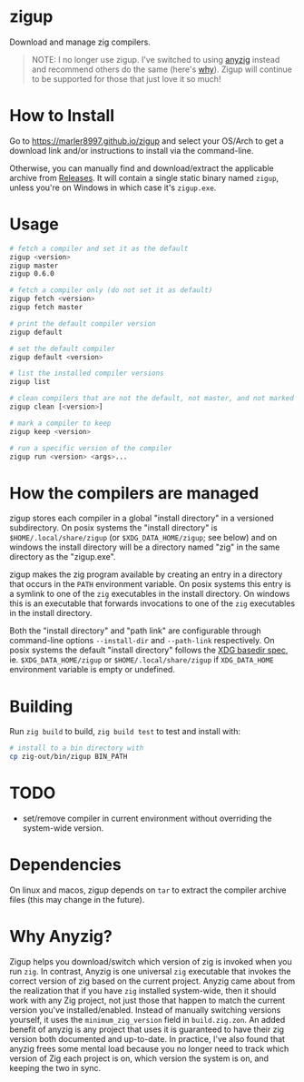 # zigup

Download and manage zig compilers.

> NOTE: I no longer use zigup. I've switched to using [anyzig](https://github.com/marler8997/anyzig) instead and recommend others do the same (here's [why](#why-anyzig)). Zigup will continue to be supported for those that just love it so much!

# How to Install

Go to https://marler8997.github.io/zigup and select your OS/Arch to get a download link and/or instructions to install via the command-line.

Otherwise, you can manually find and download/extract the applicable archive from [Releases](https://github.com/marler8997/zigup/releases). It will contain a single static binary named `zigup`, unless you're on Windows in which case it's `zigup.exe`.

# Usage

```bash
# fetch a compiler and set it as the default
zigup <version>
zigup master
zigup 0.6.0

# fetch a compiler only (do not set it as default)
zigup fetch <version>
zigup fetch master

# print the default compiler version
zigup default

# set the default compiler
zigup default <version>

# list the installed compiler versions
zigup list

# clean compilers that are not the default, not master, and not marked to keep. when a version is specified, it will clean that version
zigup clean [<version>]

# mark a compiler to keep
zigup keep <version>

# run a specific version of the compiler
zigup run <version> <args>...
```

# How the compilers are managed

zigup stores each compiler in a global "install directory" in a versioned subdirectory.  On posix systems the "install directory" is `$HOME/.local/share/zigup` (or `$XDG_DATA_HOME/zigup`; see below) and on windows the install directory will be a directory named "zig" in the same directory as the "zigup.exe".

zigup makes the zig program available by creating an entry in a directory that occurs in the `PATH` environment variable.  On posix systems this entry is a symlink to one of the `zig` executables in the install directory.  On windows this is an executable that forwards invocations to one of the `zig` executables in the install directory.

Both the "install directory" and "path link" are configurable through command-line options `--install-dir` and `--path-link` respectively.  On posix systems the default "install directory" follows the [XDG basedir spec](https://specifications.freedesktop.org/basedir-spec/latest/#variables), ie. `$XDG_DATA_HOME/zigup` or `$HOME/.local/share/zigup` if `XDG_DATA_HOME` environment variable is empty or undefined.
# Building

Run `zig build` to build, `zig build test` to test and install with:
```bash
# install to a bin directory with
cp zig-out/bin/zigup BIN_PATH
```

# TODO

* set/remove compiler in current environment without overriding the system-wide version.

# Dependencies

On linux and macos, zigup depends on `tar` to extract the compiler archive files (this may change in the future).

# Why Anyzig?

Zigup helps you download/switch which version of zig is invoked when you run `zig`. In contrast, Anyzig is one universal `zig` executable that invokes the correct version of zig based on the current project. Anyzig came about from the realization that if you have `zig` installed system-wide, then it should work with any Zig project, not just those that happen to match the current version you've installed/enabled. Instead of manually switching versions yourself, it uses the `minimum_zig_version` field in `build.zig.zon`. An added benefit of anyzig is any project that uses it is guaranteed to have their zig version both documented and up-to-date. In practice, I've also found that anyzig frees some mental load because you no longer need to track which version of Zig each project is on, which version the system is on, and keeping the two in sync.
